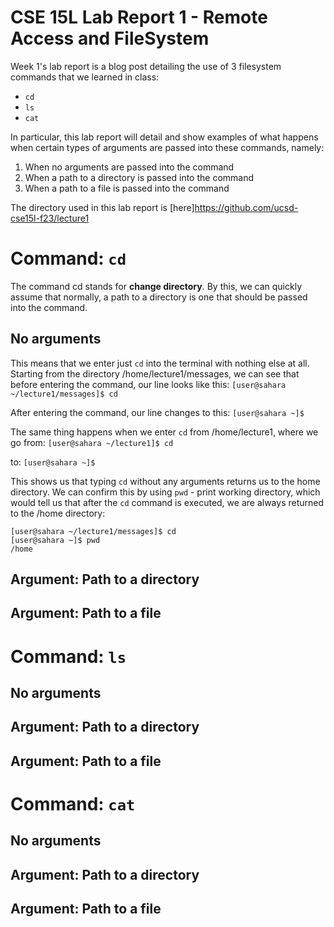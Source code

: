 # CSE 15L Lab Report 1 - Remote Access and FileSystem
Week 1's lab report is a blog post detailing the use of 3 filesystem commands that we learned in class:
- `cd`
- `ls`
- `cat`

In particular, this lab report will detail and show examples of what happens when certain types of arguments are passed into these commands, namely:
1. When no arguments are passed into the command
2. When a path to a directory is passed into the command
3. When a path to a file is passed into the command

The directory used in this lab report is [here]https://github.com/ucsd-cse15l-f23/lecture1

# Command: `cd`
The command cd stands for **change directory**. By this, we can quickly assume that normally, a path to a directory is one that should be passed into the command.
## No arguments
This means that we enter just `cd` into the terminal with nothing else at all.
Starting from the directory /home/lecture1/messages, we can see that before entering the command, our line looks like this:
```[user@sahara ~/lecture1/messages]$ cd```

After entering the command, our line changes to this:
```[user@sahara ~]$ ```

The same thing happens when we enter `cd` from /home/lecture1, where we go from: 
```[user@sahara ~/lecture1]$ cd```

to:
```[user@sahara ~]$ ```

This shows us that typing `cd` without any arguments returns us to the home directory. We can confirm this by using `pwd` - print working directory, which would tell us that after the `cd` command is executed, we are always returned to the /home directory:
```
[user@sahara ~/lecture1/messages]$ cd
[user@sahara ~]$ pwd
/home
```

## Argument: Path to a directory
## Argument: Path to a file
# Command: `ls`
## No arguments
## Argument: Path to a directory
## Argument: Path to a file
# Command: `cat`
## No arguments
## Argument: Path to a directory
## Argument: Path to a file
